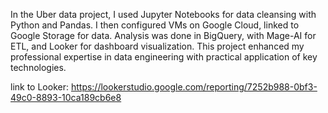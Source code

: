 In the Uber data project, I used Jupyter Notebooks for data cleansing with Python and Pandas. I then configured VMs on Google Cloud, linked to Google Storage for data. Analysis was done in BigQuery, with Mage-AI for ETL, and Looker for dashboard visualization. This project enhanced my professional expertise in data engineering with practical application of key technologies.

link to Looker: https://lookerstudio.google.com/reporting/7252b988-0bf3-49c0-8893-10ca189cb6e8
